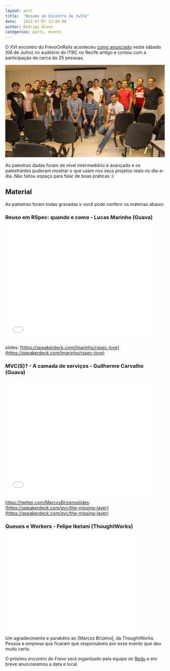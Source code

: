 ```yaml
---
layout: post
title:  "Resumo do Encontro de Julho"
date:   2013-07-07 12:00:00
author: Rodrigo Alves
categories: posts, events
---
```


O XVI encontro do FrevoOnRails aconteceu [como anunciado] neste sábado (06 de Julho) no auditório do ITBC no Recife antigo e contou com a participação de cerca de 25 pessoas.

![Participantes do XVI encontro do FrevoOnRails](/images/xvi-frevo-foto.jpg)

As palestras dadas foram de nível intermediário e avançado e os palestrantes puderam mostrar o que usam nos seus projetos reais no dia-a-dia. Não faltou espaço para falar de boas práticas :)

## Material

As palestras foram todas gravadas e você pode conferir os materias abaixo:

### Reuso em RSpec: quando e como - Lucas Marinho (Guava)

<iframe width="480" height="360" src="//www.youtube.com/embed/yfK9VxjXSWM" frameborder="0" >  </iframe>

slides: [https://speakerdeck.com/lmarinho/rspec-love](https://speakerdeck.com/lmarinho/rspec-love)

### MVC(S)? - A camada de serviços - Guilherme Carvalho (Guava)

<iframe width="480" height="360" src="//www.youtube.com/embed/8kU8C16SheI" frameborder="0" >           </iframe>

https://twitter.com/MarcosBrizenoslides: [https://speakerdeck.com/gvc/the-missing-layer](https://speakerdeck.com/gvc/the-missing-layer)

### Queues e Workers - Felipe Iketani (ThoughtWorks)

<iframe width="420" height="315" src="//www.youtube.com/embed/M4nCayrcmnU" frameborder="0" >   </iframe>

<br>
Um agradecimento e parabéns ao [Marcos Brizeno], da ThoughtWorks. Pessoa e empresa que ficaram que responsáveis por esse evento que deu muito certo.

O próximo encontro do Frevo será organizado pela equipe do [Redu] e em breve anunciaremos a data e local.

[como anunciado]: http://frevoonrails.com.br/blog/2013/06/20/encontro-de-julho/
[Marcos Brizeno]: https://twitter.com/MarcosBrizeno
[Redu]: http://redu.com.br/